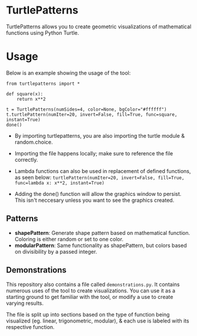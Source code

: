 # TurtlePatterns

TurtlePatterns allows you to create geometric visualizations of mathematical functions using Python Turtle.


# Usage
Below is an example showing the usage of the tool:

    from turtlepatterns import *
    
    def square(x):
	    return x**2
	
	t = TurtlePatterns(numSides=4, color=None, bgColor="#ffffff")
	t.turtlePattern(numIter=20, invert=False, fill=True, func=square, instant=True)
	done()

 - By importing turtlepatterns, you are also importing the turtle module
   & random.choice.
   
 - Importing the file happens locally; make sure to reference the file correctly.
 - Lambda functions can also be used in replacement of defined functions, as seen below:
`turtlePattern(numIter=20, invert=False, fill=True, func=lambda x: x**2, instant=True)`
 - Adding the done() function will allow the graphics window to persist. This isn't neccesary unless you want to see the graphics created.

## Patterns

 - **shapePattern**: Generate shape pattern based on mathematical function. Coloring is either random or set to one color.
 - **modularPattern**: Same functionality as shapePattern, but colors based on divisibility by a passed integer.


## Demonstrations
This repository also contains a file called `demonstrations.py`. It contains numerous uses of the tool to create visualizations. You can use it as a starting ground to get familiar with the tool, or modify a use to create varying results.

The file is split up into sections based on the type of function being visualized (eg. linear, trigonometric, modular), & each use is labeled with its respective function.
